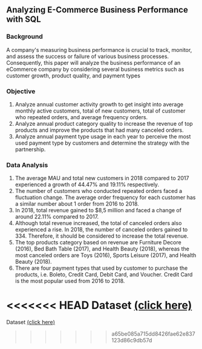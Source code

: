 ## **Analyzing E-Commerce Business Performance with SQL** <br />

### Background
A company's measuring business performance is crucial to track, monitor, and assess the success or failure of various business processes. Consequently, this paper will analyze the business performance of an eCommerce company by considering several business metrics such as customer growth, product quality, and payment types

### Objective
1. Analyze annual customer activity growth to get insight into average monthly active customers, total of new customers, total of customer who repeated orders, and average frequency orders.
2. Analyze annual product category quality to increase the revenue of top products and improve the products that had many canceled orders.
3. Analyze annual payment type usage in each year to perceive the most used payment type by customers and determine the strategy with the partnership.

### Data Analysis
1. The average MAU and total new customers in 2018 compared to 2017 experienced a growth of 44.47% and 19.11% respectively.
2. The number of customers who conducted repeated orders faced a fluctuation change. The average order frequency for each customer has a similar number about 1 order from 2016 to 2018.
3. In 2018, total revenue gained to $8,5 million and faced a change of around 22.11% compared to 2017.
4. Although total revenue increased, the total of canceled orders also experienced a rise. In 2018, the number of canceled orders gained to 334. Therefore, it should be considered to increase the total revenue.
5. The top products category based on revenue are Furniture Decore (2016), Bed Bath Table (2017), and Health Beauty (2018), whereas the most canceled orders are Toys (2016), Sports Leisure (2017), and Health Beauty (2018).
6. There are four payment types that used by customer to purchase the products, i.e. Boleto, Credit Card, Debit Card, and Voucher. Credit Card is the most popular used from 2016 to 2018.

<<<<<<< HEAD
**Dataset** [(click here)](https://drive.google.com/drive/folders/18GbKTMWFePSrqEps3EWITP8NKfcJN9Pn?usp=sharing)
=======

Dataset [(click here)](https://drive.google.com/drive/folders/18GbKTMWFePSrqEps3EWITP8NKfcJN9Pn?usp=sharing)
>>>>>>> a65be085a715dd8426fae62e837123d86c9db57d

